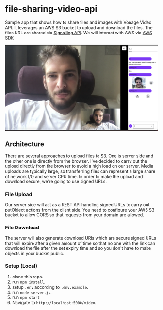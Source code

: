 # file-sharing-video-api

Sample app that shows how to share files and images with Vonage Video API. It leverages an AWS S3 bucket to upload and download the files. The files URL are shared via [Signalling API](https://tokbox.com/developer/guides/signaling/js/). We will interact with AWS via [AWS SDK](https://www.npmjs.com/package/aws-sdk)

![Main](https://github.com/nexmo-se/file-sharing-video-api/blob/main/images/sample_file_sharing.png?raw=true)

## Architecture

There are several approaches to upload files to S3. One is server side and the other one is directly from the browser. I've decided to carry out the upload directly from the browser to avoid a high load on our server. Media uploads are typically large, so transferring files can represent a large share of network I/O and server CPU time. In order to make the upload and download secure, we're going to use signed URLs.

### File Upload

Our server side will act as a REST API handling signed URLs to carry out [putObject](https://docs.aws.amazon.com/AmazonS3/latest/API/API_PutObject.html) actions from the client side. You need to configure your AWS S3 bucket to allow CORS so that requests from your domain are allowed.

### File Download

The server will also generate download URls which are secure signed URLs that will expire after a given amount of time so that no one with the link can download the file after the set expiry time and so you don't have to make objects in your bucket public.

### Setup (Local)

1. clone this repo.
2. run `npm install`.
3. setup `.env` according to `.env.example`.
4. run `node server.js`.
5. run `npm start`
6. Navigate to `http://localhost:5000/video`.

